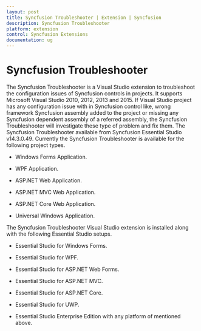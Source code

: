 ```yaml
---
layout: post
title: Syncfusion Troubleshooter | Extension | Syncfusion
description: Syncfusion Troubleshooter
platform: extension
control: Syncfusion Extensions
documentation: ug
---
```


# Syncfusion Troubleshooter

The Syncfusion Troubleshooter is a Visual Studio extension to troubleshoot the configuration issues of Syncfusion controls in projects. It supports Microsoft Visual Studio 2010, 2012, 2013 and 2015. If Visual Studio project has any configuration issue with in Syncfusion control like, wrong framework Syncfusion assembly added to the project or missing any Syncfusion dependent assembly of a referred assembly, the Syncfusion Troubleshooter will investigate these type of problem and fix them. The Syncfusion Troubleshooter available from Syncfusion Essential Studio v14.3.0.49. Currently the Syncfusion Troubleshooter is available for the following project types.

* Windows Forms Application.

* WPF Application.

* ASP.NET Web Application.

* ASP.NET MVC Web Application.

* ASP.NET Core Web Application.

* Universal Windows Application.

The Syncfusion Troubleshooter Visual Studio extension is installed along with the following Essential Studio setups. 

* Essential Studio for Windows Forms.

* Essential Studio for WPF.

* Essential Studio for ASP.NET Web Forms.

* Essential Studio for ASP.NET MVC.

* Essential Studio for ASP.NET Core.

* Essential Studio for UWP.

* Essential Studio Enterprise Edition with any platform of mentioned above. 
